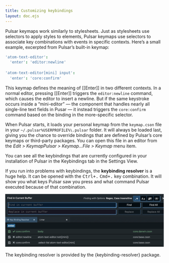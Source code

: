 ```yaml
---
title: Customizing keybindings
layout: doc.ejs
---
```


Pulsar keymaps work similarly to stylesheets. Just as stylesheets use selectors to apply styles to elements, Pulsar keymaps use selectors to associate key combinations with events in specific contexts. Here’s a small example, excerpted from Pulsar’s built-in keymap:

```coffee
'atom-text-editor':
  'enter': 'editor:newline'

'atom-text-editor[mini] input':
  'enter': 'core:confirm'
```

This keymap defines the meaning of [[Enter]] in two different contexts. In a normal editor, pressing [[Enter]] triggers the `editor:newline` command, which causes the editor to insert a newline. But if the same keystroke occurs inside a “mini-editor” — the component that handles nearly all single-line text fields in Pusar — it instead triggers the `core:confirm` command based on the binding in the more-specific selector.

When Pulsar starts, it loads your personal keymap from the `keymap.cson` file in your <span class="platform-linux platform-mac">`~/.pulsar`</span><span class="platform-win">`%USERPROFILE%\.pulsar`</span> folder. It will always be loaded last, giving you the chance to override bindings that are defined by Pulsar’s core keymaps or third-party packages. You can open this file in an editor from the <span class="platform-linux">_Edit > Keymap_</span><span class="platform-mac">_Pulsar > Keymap…_</span><span class="platform-win">_File > Keymap_</span> menu item.

You can see all the keybindings that are currently configured in your installation of Pulsar in the Keybindings tab in the Settings View.

If you run into problems with keybindings, the **keybinding resolver** is a huge help. It can be opened with the <kbd class="platform-linux platform-win">Ctrl+.</kbd> <kbd class="platform-mac">Cmd+.</kbd> key combination. It will show you what keys Pulsar saw you press and what command Pulsar executed because of that combination.

![keybinding resolver screenshot](/img/atom/keybinding-resolver-2.png "keybinding resolver screenshot")

The keybinding resolver is provided by the {keybinding-resolver} package.
